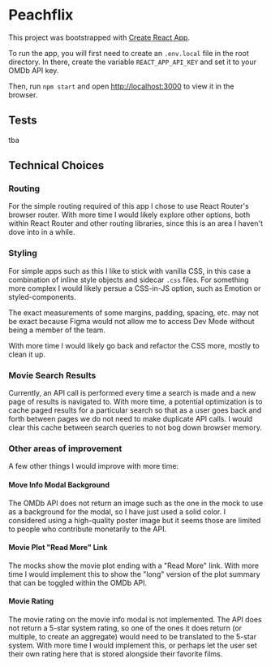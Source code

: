 # Peachflix

This project was bootstrapped with [Create React App](https://github.com/facebook/create-react-app).

To run the app, you will first need to create an `.env.local` file in the root directory. In there, create the variable `REACT_APP_API_KEY` and set it to your OMDb API key.

Then, run `npm start` and open [http://localhost:3000](http://localhost:3000) to view it in the browser.

## Tests

tba

## Technical Choices

### Routing

For the simple routing required of this app I chose to use React Router's browser router. With more time I would likely explore other options, both within React Router and other routing libraries, since this is an area I haven't dove into in a while.

### Styling

For simple apps such as this I like to stick with vanilla CSS, in this case a combination of inline style objects and sidecar `.css` files. For something more complex I would likely persue a CSS-in-JS option, such as Emotion or styled-components.

The exact measurements of some margins, padding, spacing, etc. may not be exact because Figma would not allow me to access Dev Mode without being a member of the team.

With more time I would likely go back and refactor the CSS more, mostly to clean it up.

### Movie Search Results

Currently, an API call is performed every time a search is made and a new page of results is navigated to. With more time, a potential optimization is to cache paged results for a particular search so that as a user goes back and forth between pages we do not need to make duplicate API calls. I would clear this cache between search queries to not bog down browser memory.

### Other areas of improvement

A few other things I would improve with more time:

#### Move Info Modal Background

The OMDb API does not return an image such as the one in the mock to use as a background for the modal, so I have just used a solid color. I considered using a high-quality poster image but it seems those are limited to people who contribute monetarily to the API.

#### Movie Plot "Read More" Link

The mocks show the movie plot ending with a "Read More" link. With more time I would implement this to show the "long" version of the plot summary that can be toggled within the OMDb API.

#### Movie Rating

The movie rating on the movie info modal is not implemented. The API does not return a 5-star system rating, so one of the ones it does return (or multiple, to create an aggregate) would need to be translated to the 5-star system. With more time I would implement this, or perhaps let the user set their own rating here that is stored alongside their favorite films.
